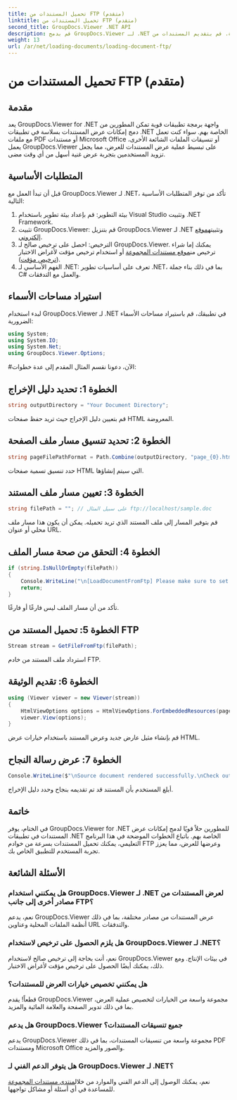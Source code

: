 ```yaml
---
title: تحميل المستندات من FTP (متقدم)
linktitle: تحميل المستندات من FTP (متقدم)
second_title: GroupDocs.Viewer .NET API
description: قم بدمج GroupDocs.Viewer لـ .NET بسلاسة في تطبيقاتك لعرض المستندات بكفاءة. قم بتقديم المستندات من FTP دون عناء.
weight: 13
url: /ar/net/loading-documents/loading-document-ftp/
---
```


# تحميل المستندات من FTP (متقدم)

## مقدمة
يعد GroupDocs.Viewer for .NET واجهة برمجة تطبيقات قوية تمكن المطورين من دمج إمكانات عرض المستندات بسلاسة في تطبيقات .NET الخاصة بهم. سواء كنت تعمل مع ملفات PDF أو مستندات Microsoft Office أو تنسيقات الملفات الشائعة الأخرى، يعمل GroupDocs.Viewer على تبسيط عملية عرض المستندات للعرض، مما يجعل تزويد المستخدمين بتجربة عرض غنية أسهل من أي وقت مضى.
## المتطلبات الأساسية
قبل أن تبدأ العمل مع GroupDocs.Viewer لـ .NET، تأكد من توفر المتطلبات الأساسية التالية:
1. بيئة التطوير: قم بإعداد بيئة تطوير باستخدام Visual Studio وتثبيت .NET Framework.
2.  تثبيت GroupDocs.Viewer: قم بتنزيل GroupDocs.Viewer لـ .NET وتثبيته[موقع إلكتروني](https://releases.groupdocs.com/viewer/net/).
3.  الترخيص: احصل على ترخيص صالح لـ GroupDocs.Viewer. يمكنك إما شراء ترخيص من[موقع مستندات المجموعة](https://purchase.groupdocs.com/buy) أو استخدام ترخيص مؤقت لأغراض الاختبار ([ترخيص مؤقت](https://purchase.groupdocs.com/temporary-license/)).
4. الفهم الأساسي لـ .NET: تعرف على أساسيات تطوير .NET، بما في ذلك بناء جملة C# والعمل مع التدفقات.

## استيراد مساحات الأسماء
لبدء استخدام GroupDocs.Viewer لـ .NET في تطبيقك، قم باستيراد مساحات الأسماء الضرورية:
```csharp
using System;
using System.IO;
using System.Net;
using GroupDocs.Viewer.Options;
```
#الآن، دعونا نقسم المثال المقدم إلى عدة خطوات:
## الخطوة 1: تحديد دليل الإخراج
```csharp
string outputDirectory = "Your Document Directory";
```
قم بتعيين دليل الإخراج حيث تريد حفظ صفحات HTML المعروضة.
## الخطوة 2: تحديد تنسيق مسار ملف الصفحة
```csharp
string pageFilePathFormat = Path.Combine(outputDirectory, "page_{0}.html");
```
حدد تنسيق تسمية صفحات HTML التي سيتم إنشاؤها.
## الخطوة 3: تعيين مسار ملف المستند
```csharp
string filePath = ""; // على سبيل المثال ftp://localhost/sample.doc
```
قم بتوفير المسار إلى ملف المستند الذي تريد تحميله. يمكن أن يكون هذا مسار ملف محلي أو عنوان URL.
## الخطوة 4: التحقق من صحة مسار الملف
```csharp
if (string.IsNullOrEmpty(filePath))
{
    Console.WriteLine("\n[LoadDocumentFromFtp] Please make sure to set a proper path to the file.");
    return;
}
```
تأكد من أن مسار الملف ليس فارغًا أو فارغًا.
## الخطوة 5: تحميل المستند من FTP
```csharp
Stream stream = GetFileFromFtp(filePath);
```
استرداد ملف المستند من خادم FTP.
## الخطوة 6: تقديم الوثيقة
```csharp
using (Viewer viewer = new Viewer(stream))
{
    HtmlViewOptions options = HtmlViewOptions.ForEmbeddedResources(pageFilePathFormat);
    viewer.View(options);
}
```
قم بإنشاء مثيل عارض جديد وعرض المستند باستخدام خيارات عرض HTML.
## الخطوة 7: عرض رسالة النجاح
```csharp
Console.WriteLine($"\nSource document rendered successfully.\nCheck output in {outputDirectory}.");
```
أبلغ المستخدم بأن المستند قد تم تقديمه بنجاح وحدد دليل الإخراج.

## خاتمة
في الختام، يوفر GroupDocs.Viewer for .NET للمطورين حلاً قويًا لدمج إمكانات عرض المستندات في تطبيقات .NET الخاصة بهم. باتباع الخطوات الموضحة في هذا البرنامج التعليمي، يمكنك تحميل المستندات بسرعة من خوادم FTP وعرضها للعرض، مما يعزز تجربة المستخدم للتطبيق الخاص بك.
## الأسئلة الشائعة
### هل يمكنني استخدام GroupDocs.Viewer لـ .NET لعرض المستندات من مصادر أخرى إلى جانب FTP؟
نعم، يدعم GroupDocs.Viewer عرض المستندات من مصادر مختلفة، بما في ذلك أنظمة الملفات المحلية وعناوين URL والتدفقات.
### هل يلزم الحصول على ترخيص لاستخدام GroupDocs.Viewer لـ .NET؟
نعم، أنت بحاجة إلى ترخيص صالح لاستخدام GroupDocs.Viewer في بيئات الإنتاج. ومع ذلك، يمكنك أيضًا الحصول على ترخيص مؤقت لأغراض الاختبار.
### هل يمكنني تخصيص خيارات العرض للمستندات؟
قطعاً! يقدم GroupDocs.Viewer مجموعة واسعة من الخيارات لتخصيص عملية العرض، بما في ذلك تدوير الصفحة والعلامة المائية والمزيد.
### هل يدعم GroupDocs.Viewer جميع تنسيقات المستندات؟
يدعم GroupDocs.Viewer مجموعة واسعة من تنسيقات المستندات، بما في ذلك PDF ومستندات Microsoft Office والصور والمزيد.
### هل يتوفر الدعم الفني لـ GroupDocs.Viewer لـ .NET؟
 نعم، يمكنك الوصول إلى الدعم الفني والموارد من خلال[منتدى مستندات المجموعة](https://forum.groupdocs.com/c/viewer/9) للمساعدة في أي أسئلة أو مشاكل تواجهها.
